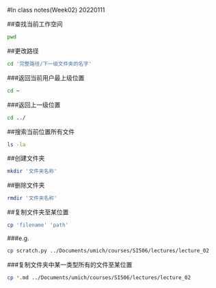 #In class notes(Week02) 20220111

##查找当前工作空间

```bash
pwd
```

##更改路径
```bash
cd '完整路径/下一级文件夹的名字'
```

###返回当前用户最上级位置
```bash
cd ~
```

###返回上一级位置
```bash
cd ../
```

##搜索当前位置所有文件
```bash
ls -la
```

##创建文件夹
```bash
mkdir '文件夹名称'
```

##删除文件夹
```bash
rmdir '文件夹名称'
```

##复制文件夹至某位置
```bash
cp 'filename' 'path'
```

###e.g.
```bash
cp scratch.py ../Documents/umich/courses/SI506/lectures/lecture_02
```

###复制文件夹中某一类型所有的文件至某位置
```bash
cp *.md ../Documents/umich/courses/SI506/lectures/lecture_02
```